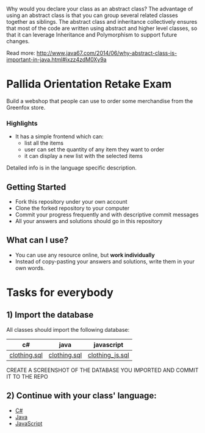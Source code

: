
Why would you declare your class as an abstract class?
The advantage of using an abstract class is that you can group several related classes together as siblings.
The abstract class and inheritance collectively ensures that most of the code are written using abstract and higher level classes, so that it can leverage Inheritance and Polymorphism to support future changes.

Read more: http://www.java67.com/2014/06/why-abstract-class-is-important-in-java.html#ixzz4zdM0Xy9a

# Pallida Orientation Retake Exam

Build a webshop that people can use to order some merchandise from the Greenfox store.

### Highlights
 - It has a simple frontend which can:
     - list all the items
     - user can set the quantity of any item they want to order
     - it can display a new list with the selected items

Detailed info is in the language specific description.

## Getting Started
 - Fork this repository under your own account
 - Clone the forked repository to your computer
 - Commit your progress frequently and with descriptive commit messages
 - All your answers and solutions should go in this repository

## What can I use?
- You can use any resource online, but **work individually**
- Instead of copy-pasting your answers and solutions, write them in your own words.

# Tasks for everybody

## 1) Import the database

All classes should import the following database:

| c# | java | javascript |
|-----|-----|-----|
|[clothing.sql](data/clothing_cs.sql)|[clothing.sql](data/clothing.sql)|[clothing_js.sql](data/clothing.sql)|

CREATE A SCREENSHOT OF THE DATABASE YOU IMPORTED AND COMMIT IT TO THE REPO

## 2) Continue with your class' language:

 - [C#](cs.md)
 - [Java](java.md)
 - [JavaScript](javascript.md)
